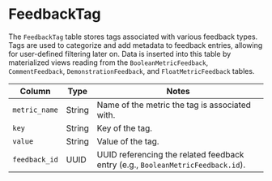 # FeedbackTag

The `FeedbackTag` table stores tags associated with various feedback types. Tags are used to categorize and add metadata to feedback entries, allowing for user-defined filtering later on. Data is inserted into this table by materialized views reading from the `BooleanMetricFeedback`, `CommentFeedback`, `DemonstrationFeedback`, and `FloatMetricFeedback` tables.

| Column | Type | Notes |
| --- | --- | --- |
| `metric_name` | String | Name of the metric the tag is associated with. |
| `key` | String | Key of the tag. |
| `value` | String | Value of the tag. |
| `feedback_id` | UUID | UUID referencing the related feedback entry (e.g., `BooleanMetricFeedback.id`). |
